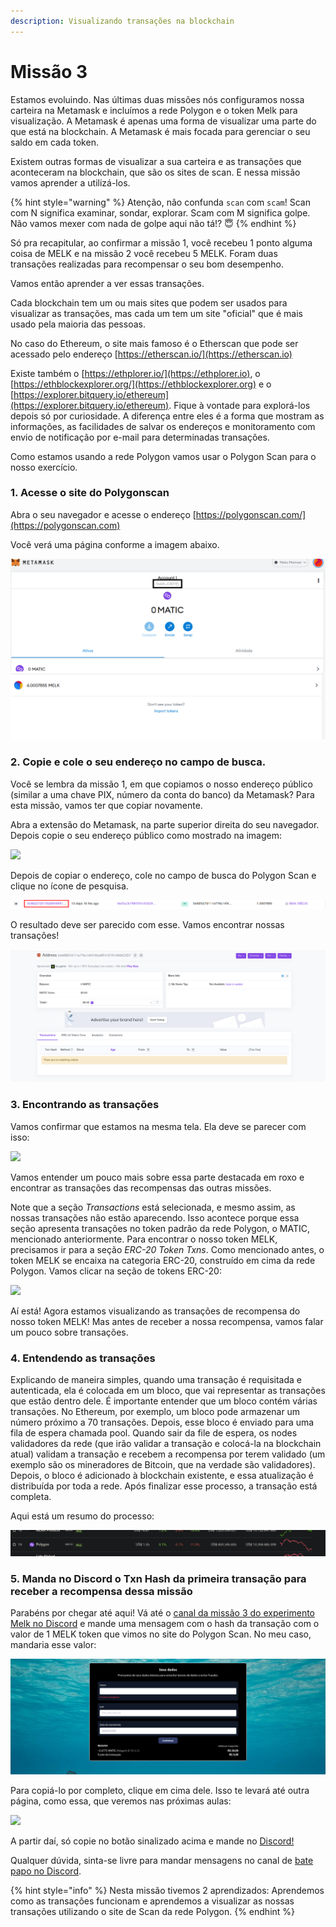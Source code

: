 ```yaml
---
description: Visualizando transações na blockchain
---
```


# Missão 3

Estamos evoluindo. Nas últimas duas missões nós configuramos nossa carteira na Metamask e incluímos a rede Polygon e o token Melk para visualização. A Metamask é apenas uma forma de visualizar uma parte do que está na blockchain. A Metamask é mais focada para gerenciar o seu saldo em cada token.

Existem outras formas de visualizar a sua carteira e as transações que aconteceram na blockchain, que são os sites de scan. E nessa missão vamos aprender a utilizá-los.

{% hint style="warning" %}
Atenção, não confunda `scan` com `scam`! Scan com N significa examinar, sondar, explorar. Scam com M significa golpe. Não vamos mexer com nada de golpe aqui não tá!? :innocent:
{% endhint %}

Só pra recapitular, ao confirmar a missão 1, você recebeu 1 ponto alguma coisa de MELK e na missão 2 você recebeu 5 MELK. Foram duas transações realizadas para recompensar o seu bom desempenho.

Vamos então aprender a ver essas transações.

Cada blockchain tem um ou mais sites que podem ser usados para visualizar as transações, mas cada um tem um site "oficial" que é mais usado pela maioria das pessoas.

No caso do Ethereum, o site mais famoso é o Etherscan que pode ser acessado pelo endereço [https://etherscan.io/](https://etherscan.io)

Existe também o [https://ethplorer.io/](https://ethplorer.io), o [https://ethblockexplorer.org/](https://ethblockexplorer.org) e o [https://explorer.bitquery.io/ethereum](https://explorer.bitquery.io/ethereum). Fique à vontade para explorá-los depois só por curiosidade. A diferença entre eles é a forma que mostram as informações, as facilidades de salvar os endereços e monitoramento com envio de notificação por e-mail para determinadas transações.

Como estamos usando a rede Polygon vamos usar o Polygon Scan para o nosso exercício.

### 1. Acesse o site do Polygonscan

Abra o seu navegador e acesse o endereço [https://polygonscan.com/](https://polygonscan.com)

Você verá uma página conforme a imagem abaixo.

![](<../.gitbook/assets/image (9).png>)

### 2. Copie e cole o seu endereço no campo de busca.

Você se lembra da missão 1, em que copiamos o nosso endereço público (similar a uma chave PIX, número da conta do banco) da Metamask? Para esta missão, vamos ter que copiar novamente.

Abra a extensão do Metamask, na parte superior direita do seu navegador. Depois copie o seu endereço público como mostrado na imagem:

![](<../.gitbook/assets/image (11) (1) (1).png>)

Depois de copiar o endereço, cole no campo de busca do Polygon Scan e clique no ícone de pesquisa.

![](../.gitbook/assets/image.png)

O resultado deve ser parecido com esse. Vamos encontrar nossas transações!

![](<../.gitbook/assets/image (22) (1) (1).png>)

### 3. Encontrando as transações

Vamos confirmar que estamos na mesma tela. Ela deve se parecer com isso:

![](../.gitbook/assets/img.png)

Vamos entender um pouco mais sobre essa parte destacada em roxo e encontrar as transações das recompensas das outras missões.

Note que a seção _Transactions_ está selecionada, e mesmo assim, as nossas transações não estão aparecendo. Isso acontece porque essa seção apresenta transações no token padrão da rede Polygon, o MATIC, mencionado anteriormente. Para encontrar o nosso token MELK, precisamos ir para a seção _ERC-20 Token Txns_. Como mencionado antes, o token MELK se encaixa na categoria ERC-20, construído em cima da rede Polygon. Vamos clicar na seção de tokens ERC-20:

![](../.gitbook/assets/img2.png)

Aí está! Agora estamos visualizando as transações de recompensa do nosso token MELK! Mas antes de receber a nossa recompensa, vamos falar um pouco sobre transações.

### 4. Entendendo as transações

Explicando de maneira simples, quando uma transação é requisitada e autenticada, ela é colocada em um bloco, que vai representar as transações que estão dentro dele. É importante entender que um bloco contém várias transações. No Ethereum, por exemplo, um bloco pode armazenar um número próximo a 70 transações. Depois, esse bloco é enviado para uma fila de espera chamada pool. Quando sair da file de espera, os nodes validadores da rede (que irão validar a transação e colocá-la na blockchain atual) validam a transação e recebem a recompensa por terem validado (um exemplo são os mineradores de Bitcoin, que na verdade são validadores). Depois, o bloco é adicionado à blockchain existente, e essa atualização é distribuída por toda a rede. Após finalizar esse processo, a transação está completa.

Aqui está um resumo do processo:

![](<../.gitbook/assets/image (12) (1).png>)

### 5. Manda no Discord o Txn Hash da primeira transação para receber a recompensa dessa missão

Parabéns por chegar até aqui! Vá até o [canal da missão 3 do experimento Melk no Discord](https://discord.com/invite/uDyHmwBw6E) e mande uma mensagem com o hash da transação com o valor de 1 MELK token que vimos no site do Polygon Scan. No meu caso, mandaria esse valor:

![](<../.gitbook/assets/image (20) (1).png>)

Para copiá-lo por completo, clique em cima dele. Isso te levará até outra página, como essa, que veremos nas próximas aulas:

![](<../.gitbook/assets/image (13) (1) (1).png>)

A partir daí, só copie no botão sinalizado acima e mande no [Discord!](https://discord.com/invite/uDyHmwBw6E)

Qualquer dúvida, sinta-se livre para mandar mensagens no canal de [bate papo no Discord](https://discord.com/channels/898706705779687435/932249635496525834).

{% hint style="info" %}
Nesta missão tivemos 2 aprendizados: Aprendemos como as transações funcionam e aprendemos a visualizar as nossas transações utilizando o site de Scan da rede Polygon.
{% endhint %}
